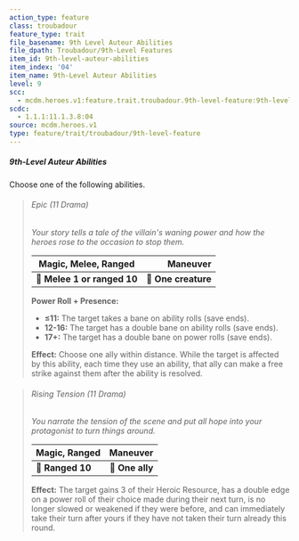 ```yaml
---
action_type: feature
class: troubadour
feature_type: trait
file_basename: 9th Level Auteur Abilities
file_dpath: Troubadour/9th-Level Features
item_id: 9th-level-auteur-abilities
item_index: '04'
item_name: 9th-Level Auteur Abilities
level: 9
scc:
  - mcdm.heroes.v1:feature.trait.troubadour.9th-level-feature:9th-level-auteur-abilities
scdc:
  - 1.1.1:11.1.3.8:04
source: mcdm.heroes.v1
type: feature/trait/troubadour/9th-level-feature
---
```


##### 9th-Level Auteur Abilities

Choose one of the following abilities.

<!-- -->
> ###### Epic (11 Drama)
>
> *Your story tells a tale of the villain's waning power and how the heroes rose to the occasion to stop them.*
>
> | **Magic, Melee, Ranged**    |        **Maneuver** |
> | --------------------------- | ------------------: |
> | **📏 Melee 1 or ranged 10** | **🎯 One creature** |
>
> **Power Roll + Presence:**
>
> - **≤11:** The target takes a bane on ability rolls (save ends).
> - **12-16:** The target has a double bane on ability rolls (save ends).
> - **17+:** The target has a double bane on power rolls (save ends).
>
> **Effect:** Choose one ally within distance. While the target is affected by this ability, each time they use an ability, that ally can make a free strike against them after the ability is resolved.

<!-- -->
> ###### Rising Tension (11 Drama)
>
> *You narrate the tension of the scene and put all hope into your protagonist to turn things around.*
>
> | **Magic, Ranged** |    **Maneuver** |
> | ----------------- | --------------: |
> | **📏 Ranged 10**  | **🎯 One ally** |
>
> **Effect:** The target gains 3 of their Heroic Resource, has a double edge on a power roll of their choice made during their next turn, is no longer slowed or weakened if they were before, and can immediately take their turn after yours if they have not taken their turn already this round.
